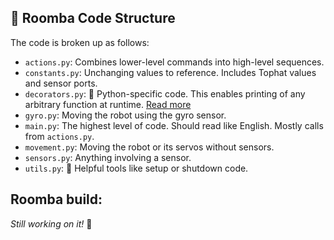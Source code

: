 ## :file_folder: Roomba Code Structure
The code is broken up as follows:

- `actions.py`: Combines lower-level commands into high-level sequences.
- `constants.py`: Unchanging values to reference. Includes Tophat values and sensor ports.
- `decorators.py`: :snake: Python-specific code. This enables printing of any arbitrary function at runtime. [Read more][Decorators example]
- `gyro.py`: Moving the robot using the gyro sensor.
- `main.py`: The highest level of code. Should read like English. Mostly calls from `actions.py`.
- `movement.py`: Moving the robot or its servos without sensors.
- `sensors.py`: Anything involving a sensor.
- `utils.py`: :hammer: Helpful tools like setup or shutdown code.

[Decorators example]: https://github.com/dotcomstar/DecoratorsExample


## Roomba build:
*Still working on it!* :see_no_evil:
